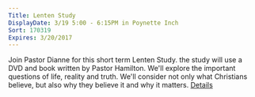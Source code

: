 ```yaml
---
Title: Lenten Study
DisplayDate: 3/19 5:00 - 6:15PM in Poynette Inch
Sort: 170319
Expires: 3/20/2017
---
```

Join Pastor Dianne for this short term Lenten Study.  the study will use a DVD and book written by Pastor Hamilton.  We'll explore the important questions of life, 
reality and truth.  We'll consider not only what Christians believe, but also why they believe it and why it matters.
<a href="assets\img\Lenten Study 2017.jpg" target="blank">Details</a>
